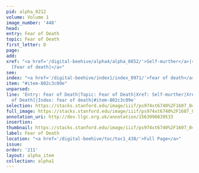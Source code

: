```yaml
---
pid: alpha_0212
volume: Volume 1
image_number: '448'
head: 
entry: Fear of Death
topic: Fear of Death
first_letter: D
page: 
add: 
xref: "<a href='/digital-beehive/alpha4/alpha_0852/'>Self-murther</a>|<a href='/digital-beehive/num2/num_0525/'>424
  [Fear of death]</a>"
see: 
index: "<a href='/digital-beehive/index1/index_0971/'>fear of death</a>"
item: "#item-802c3c09e"
unparsed: 
line: 'Entry: Fear of Death|Topic: Fear of Death|Xref: Self-murther|Xref: 424 [Fear
  of Death]|Index: fear of death|#item-802c3c09e'
selection: https://stacks.stanford.edu/image/iiif/ps974xt6740%2F1607_0447/722,742,3052,564/full/0/default.jpg
full_image: https://stacks.stanford.edu/image/iiif/ps974xt6740%2F1607_0447/full/full/0/default.jpg
annotation_uri: http://dev.llgc.org.uk/annotation/1563996839533
insertion: 
thumbnail: https://stacks.stanford.edu/image/iiif/ps974xt6740%2F1607_0447/722,742,600,180/250,/0/default.jpg
label: Fear of Death
location: "<a href='/digital-beehive/toc/toc1_438/'>Full Page</a>"
issue: 
order: '211'
layout: alpha_item
collection: alpha1
---
```

